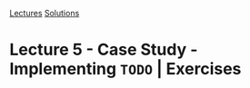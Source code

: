 [Lectures](../../../README.md#school-lectures)
[Solutions](../solution/README.md)

# Lecture 5 -  Case Study - Implementing `TODO` | Exercises